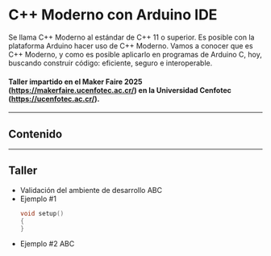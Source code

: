 # C++ Moderno con Arduino IDE
Se llama C++ Moderno al estándar de C++ 11 o superior. Es posible con la plataforma Arduino hacer uso de C++ Moderno. Vamos a conocer
que es C++ Moderno, y como es posible aplicarlo en programas de Arduino C, hoy, buscando construir código: eficiente, seguro e interoperable.

#### Taller impartido en el Maker Faire 2025 (https://makerfaire.ucenfotec.ac.cr/) en la Universidad Cenfotec (https://ucenfotec.ac.cr/).
---
## Contenido
---
## Taller
- Validación del ambiente de desarrollo
  ABC
- Ejemplo #1
  ```c++
  void setup()
  {
  }
  ```
- Ejemplo #2
  ABC
